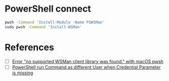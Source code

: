 # PowerShell connect


```bash
pwsh -Command 'Install-Module -Name PSWSMan'
sudo pwsh -Command 'Install-WSMan'
```

# References

- [ ] [Error "no supported WSMan client library was found." with macOS pwsh](https://stackoverflow.com/questions/65808121/error-no-supported-wsman-client-library-was-found-with-macos-pwsh)
- [ ] [PowerShell run Command as different User when Credential Parameter is missing](https://stackoverflow.com/questions/70122276/powershell-run-command-as-different-user-when-credential-parameter-is-missing)
